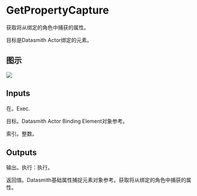# GetPropertyCapture

获取将从绑定的角色中捕获的属性。

目标是Datasmith Actor绑定的元素。

## 图示

![]($-20221218-18373382.png)

## Inputs

在。Exec.

目标。Datasmith Actor Binding Element对象参考。

索引。整数。 

## Outputs

输出。执行：执行。

返回值。Datasmith基础属性捕捉元素对象参考。获取将从绑定的角色中捕获的属性。
